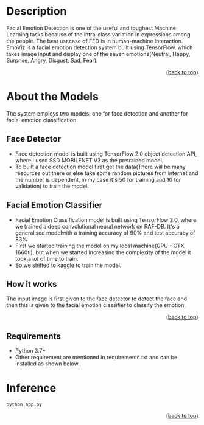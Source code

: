 

# Description

Facial Emotion Detection is one of the useful and toughest Machine Learning tasks because of the intra-class variation in expressions among the people. The best usecase of FED is in human-machine interaction. EmoViz is a facial emotion detection system built using TensorFlow, which takes image input and display one of the seven emotions(Neutral, Happy, Surprise, Angry, Disgust, Sad, Fear).

<p align="right">(<a href="#top">back to top</a>)</p>

# About the Models

The system employs two models: one for face detection and another for facial emotion classification.

## Face Detector

* Face detection model is built using TensorFlow 2.0 object detection API, where I used SSD MOBILENET V2 as the pretrained model.
* To built a face detection model first get the data(There will be many resources out there or else take some random pictures from internet and the number is dependent, in my case it's 50 for training and 10 for validation) to train the model.


## Facial Emotion Classifier

* Facial Emotion Classification model is built using TensorFlow 2.0, where we trained a deep convolutional neural network on RAF-DB. It's a generalised modelwith a training accuracy of 90% and test accuracy of 83%.
*  First we started training the model on my local machine(GPU - GTX 1660ti), but when we started increasing the complexity of the model it took a lot of time to train. 
* So we shifted to kaggle to train the model.

## How it works

The input image is first given to the face detector to detect the face and then this is given to the facial emotion classifier to classify the emotion.

<p align="right">(<a href="#top">back to top</a>)</p>

## Requirements

* Python 3.7+ 
* Other requirement are mentioned in requirements.txt and can be installed as shown below.

# Inference
```
python app.py
```
<p align="right">(<a href="#top">back to top</a>)</p>


